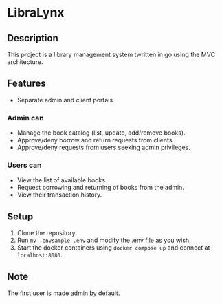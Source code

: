 # LibraLynx

## Description

This project is a library management system twritten in go using the MVC architecture.

## Features

- Separate admin and client portals
  
### Admin can
- Manage the book catalog (list, update, add/remove books).
- Approve/deny borrow and return requests from clients.
- Approve/deny requests from users seeking admin privileges.

### Users can
- View the list of available books.
- Request borrowing and returning of books from the admin.
- View their transaction history.

## Setup

1. Clone the repository.
2. Run `mv .envsample .env` and modify the .env file as you wish.
3. Start the docker containers using `docker compose up` and connect at `localhost:8080`.

## Note
The first user is made admin by default.